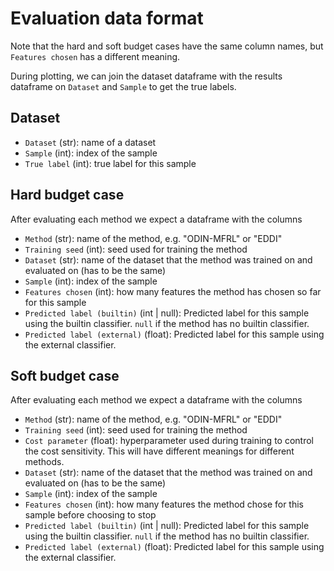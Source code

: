 # Evaluation data format

Note that the hard and soft budget cases have the same column names, but `Features chosen` has a different meaning.

During plotting, we can join the dataset dataframe with the results dataframe on `Dataset` and `Sample` to get the true labels.

## Dataset
- `Dataset` (str): name of a dataset
- `Sample` (int): index of the sample
- `True label` (int): true label for this sample

## Hard budget case
After evaluating each method we expect a dataframe with the columns
- `Method` (str): name of the method, e.g. "ODIN-MFRL" or "EDDI"
- `Training seed` (int): seed used for training the method
- `Dataset` (str): name of the dataset that the method was trained on and evaluated on (has to be the same)
- `Sample` (int): index of the sample
- `Features chosen` (int): how many features the method has chosen so far for this sample
- `Predicted label (builtin)` (int | null): Predicted label for this sample using the builtin classifier. `null` if the method has no builtin classifier.
- `Predicted label (external)` (float): Predicted label for this sample using the external classifier.

## Soft budget case
After evaluating each method we expect a dataframe with the columns
- `Method` (str): name of the method, e.g. "ODIN-MFRL" or "EDDI"
- `Training seed` (int): seed used for training the method
- `Cost parameter` (float): hyperparameter used during training to control the cost sensitivity. This will have different meanings for different methods.
- `Dataset` (str): name of the dataset that the method was trained on and evaluated on (has to be the same)
- `Sample` (int): index of the sample
- `Features chosen` (int): how many features the method chose for this sample before choosing to stop
- `Predicted label (builtin)` (int | null): Predicted label for this sample using the builtin classifier. `null` if the method has no builtin classifier.
- `Predicted label (external)` (float): Predicted label for this sample using the external classifier.
